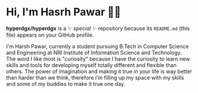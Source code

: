 # Hi, I'm Hasrh Pawar 👋🏼


**hyperdgx/hyperdgx** is a ✨ _special_ ✨ repository because its `README.md` (this file) appears on your GitHub profile.

I'm Harsh Pawar, currently a student pursuing B.Tech in Computer Science and Engineering at NRI Institute of Information Science and Technology. The word I like most is "curiosity" because I have the curiosity to learn new skills and tools for developing myself totally different and flexible than others. The power of imagination and making it true in your life is way better than harder than we think, therefore i'm filling up my space with my skills and some of my buddies to make it true one day.

